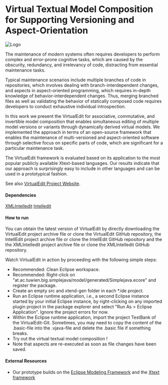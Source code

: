 # Virtual Textual Model Composition for Supporting Versioning and Aspect-Orientation
![Logo](http://virtualedit.big.tuwien.ac.at/img/VirtualEdit_v1-220x220.png)

The maintenance of modern systems often requires developers to perform complex and error-prone cognitive tasks, which are caused by the obscurity, redundancy, and irrelevancy of code, distracting from essential maintenance tasks.

Typical maintenance scenarios include multiple branches of code in repositories, which involves dealing with branch-interdependent changes, and aspects in aspect-oriented programming, which requires in-depth knowledge of behavior-interdependent changes. Thus, merging branched files as well as validating the behavior of statically composed code requires developers to conduct exhaustive individual introspection.

In this work we present the VirtualEdit for associative, commutative, and invertible model composition that enables simultaneous editing of multiple model versions or variants through dynamically derived virtual models. We implemented the approach in terms of an open-source framework that enables the maintenance of multi-versioned and aspect-oriented software through selective focus on specific parts of code, which are significant for a particular maintenance task.

The VirtualEdit framework is evaluated based on its application to the most popular publicly available Xtext-based languages. Our results indicate that our approach is surprisingly easy to include in other languages and can be used in a prototypical fashion.

See also [VirtualEdit Project Website](http://virtualedit.big.tuwien.ac.at).

#### Dependencies

[XMLIntelledit](http://xmlintelledit.big.tuwien.ac.at)
[Intelledit](http://intelledit.big.tuwien.ac.at)

#### How to run 

You can obtain the latest version of VirtualEdit by directly downloading the VirtualEdit project archive file or clone the VirtualEdit GitHub repository, the IntellEdit project archive file or clone the IntellEdit GitHub repository and the the XMLIntelledit project archive file or clone the XMLIntelledit GitHub repository.

Watch VirtualEdit in action by proceeding with the following simple steps:

- Recommended: Clean Eclipse workspace.
- Recommended: Right-click on "at.ac.tuwien.big.simplejava/model/generated/Simplejava.ecore" and register the package.
- Create an empty src and xtend-gen folder in each *.ide project.
- Run an Eclipse runtime application, i.e., a second Eclipse instance started by your initial Eclipse instance, by right-clicking on any imported plugin project in the package explorer and select "Run As > Eclipse Application".
Ignore the project errors for now.
- Within the Eclipse runtime application, import the project TestBank of the VirtualEdit-Git.
Sometimes, you may need to copy the content of the .basic-file into the .vjava-file and delete the .basic file if something breaks.
- Try out the virtual textual model composition !
- Note that aspects are re-executed as soon as file changes have been saved.

#### External Resources

* Our prototype builds on the [Eclipse Modeling Framework](https://eclipse.org/modeling/emf/) and the [Xtext framework](https://eclipse.org/Xtext/) 
